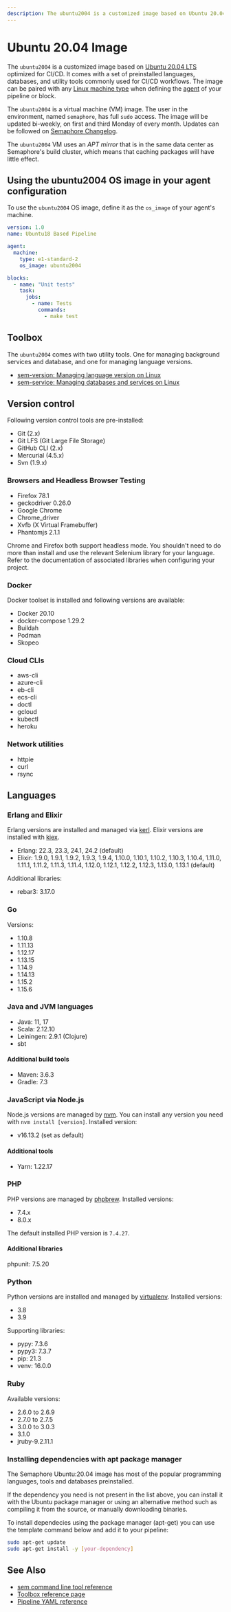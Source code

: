 ```yaml
---
description: The ubuntu2004 is a customized image based on Ubuntu 20.04 LTS optimized for CI/CD. It comes with a set of preinstalled languages, databases, and utility tools.
---
```


# Ubuntu 20.04 Image


The `ubuntu2004` is a customized image based on [Ubuntu 20.04 LTS](https://wiki.ubuntu.com/FocalFossa/ReleaseNotes)
optimized for CI/CD. It comes with a set of preinstalled languages, databases,
and utility tools commonly used for CI/CD workflows. The image can be paired
with any [Linux machine type][machine-types] when defining the [agent][agent]
of your pipeline or block.

The `ubuntu2004` is a virtual machine (VM) image. The user in the environment,
named `semaphore`, has full `sudo` access. The image will be updated bi-weekly, on first and third Monday of every month.
Updates can be followed on [Semaphore Changelog](https://docs.semaphoreci.com/reference/semaphore-changelog/).

The `ubuntu2004` VM uses an *APT mirror* that is in the same data center as
Semaphore's build cluster, which means that caching packages will have little
effect.

## Using the ubuntu2004 OS image in your agent configuration

To use the `ubuntu2004` OS image, define it as the `os_image` of your agent's
machine.

``` yaml
version: 1.0
name: Ubuntu18 Based Pipeline

agent:
  machine:
    type: e1-standard-2
    os_image: ubuntu2004

blocks:
  - name: "Unit tests"
    task:
      jobs:
        - name: Tests
          commands:
            - make test
```


## Toolbox

The `ubuntu2004` comes with two utility tools. One for managing background
services and database, and one for managing language versions.

- [sem-version: Managing language version on Linux][sem-version]
- [sem-service: Managing databases and services on Linux][sem-service]

## Version control

Following version control tools are pre-installed:

- Git (2.x)
- Git LFS (Git Large File Storage)
- GitHub CLI (2.x)
- Mercurial (4.5.x)
- Svn (1.9.x)

### Browsers and Headless Browser Testing

- Firefox 78.1
- geckodriver 0.26.0
- Google Chrome 
- Chrome_driver 
- Xvfb (X Virtual Framebuffer)
- Phantomjs 2.1.1

Chrome and Firefox both support headless mode. You shouldn't need to do more
than install and use the relevant Selenium library for your language.
Refer to the documentation of associated libraries when configuring your project.

### Docker

Docker toolset is installed and following versions are available:

- Docker 20.10
- docker-compose 1.29.2
- Buildah
- Podman
- Skopeo

### Cloud CLIs

- aws-cli
- azure-cli
- eb-cli
- ecs-cli
- doctl
- gcloud
- kubectl
- heroku

### Network utilities

- httpie
- curl
- rsync

## Languages

### Erlang and Elixir

Erlang versions are installed and managed via [kerl](https://github.com/kerl/kerl).
Elixir versions are installed with [kiex](https://github.com/taylor/kiex).

- Erlang: 22.3, 23.3, 24.1, 24.2 (default)
- Elixir: 1.9.0, 1.9.1, 1.9.2, 1.9.3, 1.9.4, 1.10.0, 1.10.1, 1.10.2, 1.10.3, 1.10.4, 1.11.0, 1.11.1, 1.11.2, 1.11.3, 1.11.4, 1.12.0, 1.12.1, 1.12.2, 1.12.3, 1.13.0, 1.13.1 (default)

Additional libraries:

- rebar3: 3.17.0

### Go

Versions:

- 1.10.8
- 1.11.13
- 1.12.17
- 1.13.15
- 1.14.9
- 1.14.13
- 1.15.2
- 1.15.6

### Java and JVM languages

- Java: 11, 17
- Scala: 2.12.10
- Leiningen: 2.9.1 (Clojure)
- sbt

#### Additional build tools

- Maven: 3.6.3
- Gradle: 7.3

### JavaScript via Node.js

Node.js versions are managed by [nvm](https://github.com/creationix/nvm).
You can install any version you need with `nvm install [version]`.
Installed version:

- v16.13.2 (set as default)

#### Additional tools

- Yarn: 1.22.17

### PHP

PHP versions are managed by [phpbrew](https://github.com/phpbrew/phpbrew).
Installed versions:

- 7.4.x
- 8.0.x

The default installed PHP version is `7.4.27`.

#### Additional libraries

phpunit: 7.5.20

### Python

Python versions are installed and managed by
[virtualenv](https://virtualenv.pypa.io/en/stable/). Installed versions:

- 3.8
- 3.9

Supporting libraries:

- pypy: 7.3.6
- pypy3: 7.3.7
- pip: 21.3
- venv: 16.0.0

### Ruby

Available versions:

- 2.6.0 to 2.6.9
- 2.7.0 to 2.7.5
- 3.0.0 to 3.0.3
- 3.1.0
- jruby-9.2.11.1

### Installing dependencies with apt package manager

The Semaphore Ubuntu:20.04 image has most of the popular programming languages,
tools and databases preinstalled.

If the dependency you need is not present in the list above, you can install it
with the Ubuntu package manager
or using an alternative method such as compiling it from the source, or 
manually downloading binaries.

To install dependecies using the package manager (apt-get) you can use the
template command below and add it to your pipeline:

```bash
sudo apt-get update
sudo apt-get install -y [your-dependency]
```

## See Also

- [sem command line tool reference](https://docs.semaphoreci.com/reference/sem-command-line-tool/)
- [Toolbox reference page](https://docs.semaphoreci.com/reference/toolbox-reference/)
- [Pipeline YAML reference](https://docs.semaphoreci.com/reference/pipeline-yaml-reference/)

[machine-types]: https://docs.semaphoreci.com/ci-cd-environment/machine-types/
[agent]: https://docs.semaphoreci.com/reference/pipeline-yaml-reference/#agent
[sem-version]: https://docs.semaphoreci.com/ci-cd-environment/sem-version-managing-language-versions-on-linux/
[sem-service]: https://docs.semaphoreci.com/ci-cd-environment/sem-service-managing-databases-and-services-on-linux/
